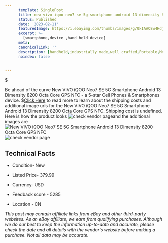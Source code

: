 ```yaml
---
      template: SinglePost
      title: new vivo iqoo neo7 se 5g smartphone android 13 dimensity 8200 octa core gps nfc
      status: Published
      date: '2023-02-11'
      featuredImage: https://i.ebayimg.com/thumbs/images/g/0kIAAOSw4Hdjmo7B/s-l225.jpg
      excerpt: >-
        [smartphone,device ,hand held device]
      meta:
      canonicalLink: ''
      description: [handheld,industrially made,well crafted,Portable,Mobile,Compact,Convenient,Lightweight,Maneuverable,Man-portable,Miniature,Carriable,Hand-held,Light,Holdable,Transportable,Mobile device,Pocket-sized,On-the-go,Wireless,Cordless,Compact size,Convenient size, smartphone,device ,hand held device]
      noindex: false
      
        
---
```

$

Be ahead of the curve New VIVO iQOO Neo7 SE 5G Smartphone Android 13 Dimensity 8200 Octa Core GPS NFC - a 5-star Cell Phones & Smartphones device.
$[Click Here](https://www.ebay.com/itm/185699037706?hash=item2b3c86720a%3Ag%3A0kIAAOSw4Hdjmo7B&mkevt=1&mkcid=1&mkrid=711-53200-19255-0&campid=%253CePNCampaignId%253E&customid=%253CreferenceId%253E&toolid=10049) to read more to learn about the shipping costs and additional image urls for the New VIVO iQOO Neo7 SE 5G Smartphone Android 13 Dimensity 8200 Octa Core GPS NFC. Shipping cost is undefined. Here is how the product looks ![check vendor page](https://i.ebayimg.com/thumbs/images/g/0kIAAOSw4Hdjmo7B/s-l225.jpg)and the additional images are![New VIVO iQOO Neo7 SE 5G Smartphone Android 13 Dimensity 8200 Octa Core GPS NFC](https://i.ebayimg.com/images/g/0kIAAOSw4Hdjmo7B/s-l960.jpg)![check vendor page](https://origin-galleryplus.ebayimg.com/ws/web/185699037706_2_0_1/225x225.jpg,https://origin-galleryplus.ebayimg.com/ws/web/185699037706_3_0_1/225x225.jpg,https://origin-galleryplus.ebayimg.com/ws/web/185699037706_4_0_1/225x225.jpg,https://origin-galleryplus.ebayimg.com/ws/web/185699037706_5_0_1/225x225.jpg,https://origin-galleryplus.ebayimg.com/ws/web/185699037706_6_0_1/225x225.jpg,https://origin-galleryplus.ebayimg.com/ws/web/185699037706_7_0_1/225x225.jpg)



 ## Technical Facts 



     
      

 - Condition- New 


      

 - Listed Price- 379.99 


      

 - Currency- USD 


      

 - Feedback score - 5285 


      

 - Location - CN 


      
      

 *_This post may contain affiliate links from eBay and other third-party websites. As an eBay affiliate, we earn from qualifying purchases. Although we do our best to keep the information up-to-date and accurate, please check the date and all details with the vendor's website before making a purchase. Not all data may be accurate._*






